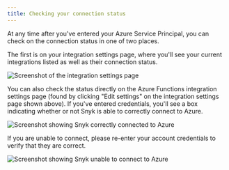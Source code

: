 ```yaml
---
title: Checking your connection status
---
```

At any time after you've entered your Azure Service Principal, you can check on the connection status in one of two places.

The first is on your integration settings page, where you'll see your current integrations listed as well as their connection status.

![Screenshot of the integration settings page](https://res.cloudinary.com/snyk/image/upload/c_scale,w_auto,q_auto/v1534678295/serverless-docs/azure-integrations-settings.png)

You can also check the status directly on the Azure Functions integration settings  page (found by clicking "Edit settings" on the integration settings page shown above). If you've entered credentials, you'll see a box indicating whether or not Snyk is able to correctly connect to Azure.

![Screenshot showing Snyk correctly connected to Azure](https://res.cloudinary.com/snyk/image/upload/c_scale,w_auto,q_auto/v1534678294/serverless-docs/azure-connected.png)


If you are unable to connect, please re-enter your account credentials to verify that they are correct.

![Screenshot showing Snyk unable to connect to Azure](https://res.cloudinary.com/snyk/image/upload/c_scale,w_auto,q_auto/v1534678294/serverless-docs/azure-cant-connect.png)

